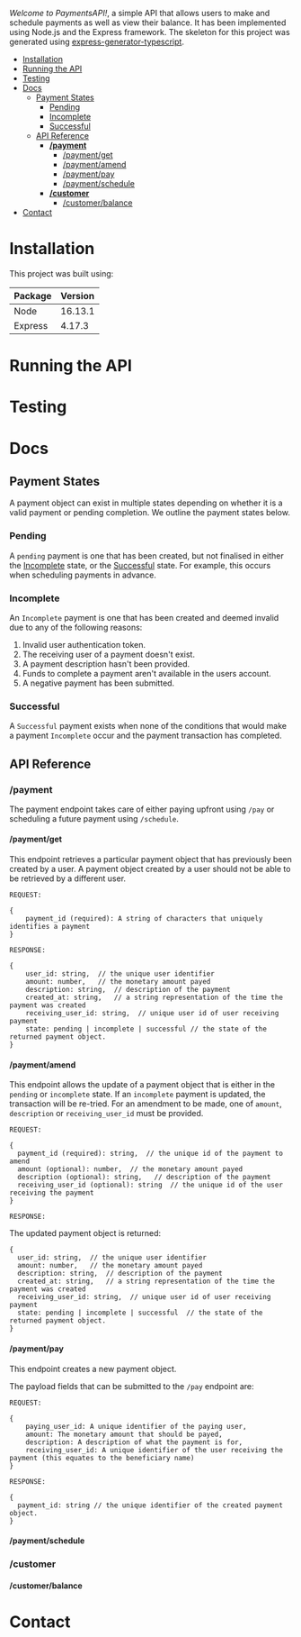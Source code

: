 *Welcome to PaymentsAPI!*, a simple API that allows users to make and schedule payments as well as view their balance. It has been implemented using Node.js and the Express framework. The skeleton for this project was generated using [express-generator-typescript](https://www.npmjs.com/package/express-generator-typescript).

- [Installation](#installation)
- [Running the API](#running-the-api)
- [Testing](#testing)
- [Docs](#docs)
  - [Payment States](#payment-states)
    - [Pending](#pending)
    - [Incomplete](#incomplete)
    - [Successful](#successful)
  - [API Reference](#api-reference)
    - [**/payment**](#payment)
      - [/payment/get](#paymentget)
      - [/payment/amend](#paymentamend)
      - [/payment/pay](#paymentpay)
      - [/payment/schedule](#paymentschedule)
    - [**/customer**](#customer)
      - [/customer/balance](#customerbalance)
- [Contact](#contact)

# Installation

This project was built using:

Package | Version
:-- | :--
Node | 16.13.1
Express | 4.17.3

# Running the API
# Testing
# Docs
## Payment States

A payment object can exist in multiple states depending on whether it is a valid payment or pending completion. We outline the payment states below.

### Pending

A `pending` payment is one that has been created, but not finalised in either the [Incomplete](#incomplete) state, or the [Successful](#finalised) state. For example, this occurs when scheduling payments in advance.

### Incomplete

An `Incomplete` payment is one that has been created and deemed invalid due to any of the following reasons:
1. Invalid user authentication token.
2. The receiving user of a payment doesn't exist.
3. A payment description hasn't been provided.
4. Funds to complete a payment aren't available in the users account.
5. A negative payment has been submitted.


### Successful

A `Successful` payment exists when none of the conditions that would make a payment `Incomplete` occur and the payment transaction has completed.

## API Reference

### **/payment**

The payment endpoint takes care of either paying upfront using `/pay` or scheduling a future payment using `/schedule`.

#### /payment/get

This endpoint retrieves a particular payment object that has previously been created by a user. A payment object created by a user should not be able to be retrieved by a different user.

`REQUEST:`

    {
        payment_id (required): A string of characters that uniquely identifies a payment
    }

`RESPONSE:`

    {
        user_id: string,  // the unique user identifier
        amount: number,   // the monetary amount payed
        description: string,  // description of the payment
        created_at: string,   // a string representation of the time the payment was created
        receiving_user_id: string,  // unique user id of user receiving payment
        state: pending | incomplete | successful // the state of the returned payment object.
    }

#### /payment/amend

This endpoint allows the update of a payment object that is either in the `pending` or `incomplete` state. If an `incomplete` payment is updated, the transaction will be re-tried. For an amendment to be made, one of `amount`, `description` or `receiving_user_id` must be provided.

`REQUEST:`

    {
      payment_id (required): string,  // the unique id of the payment to amend
      amount (optional): number,  // the monetary amount payed
      description (optional): string,   // description of the payment
      receiving_user_id (optional): string  // the unique id of the user receiving the payment
    }  

`RESPONSE:`

The updated payment object is returned:

    {
      user_id: string,  // the unique user identifier
      amount: number,   // the monetary amount payed
      description: string,  // description of the payment
      created_at: string,   // a string representation of the time the payment was created
      receiving_user_id: string,  // unique user id of user receiving payment
      state: pending | incomplete | successful  // the state of the returned payment object.
    }


#### /payment/pay
This endpoint creates a new payment object.

The payload fields that can be submitted to the `/pay` endpoint are:

`REQUEST:`
    
    {
        paying_user_id: A unique identifier of the paying user,
        amount: The monetary amount that should be payed,
        description: A description of what the payment is for,
        receiving_user_id: A unique identifier of the user receiving the payment (this equates to the beneficiary name)
    }

`RESPONSE:`

    {
      payment_id: string // the unique identifier of the created payment object.
    }
#### /payment/schedule
### **/customer**
#### /customer/balance
# Contact